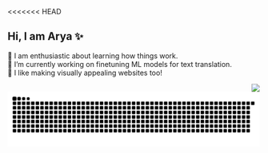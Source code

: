 <<<<<<< HEAD
## Hi, I am Arya ✨

 🧠 I am enthusiastic about learning how things work.  
 🌱 I’m currently working on finetuning ML models for text translation.  
 🎨 I like making visually appealing websites too!  

<img align="right" src="https://github-readme-stats.vercel.app/api/top-langs/?username=kirbynuggets&theme=codeSTACKr&hide_border=false&include_all_commits=true&count_private=true&layout=compact"/>

<img src="https://raw.githubusercontent.com/kirbynuggets/kirbynuggets/output/snake.svg" alt="Snake animation" />
